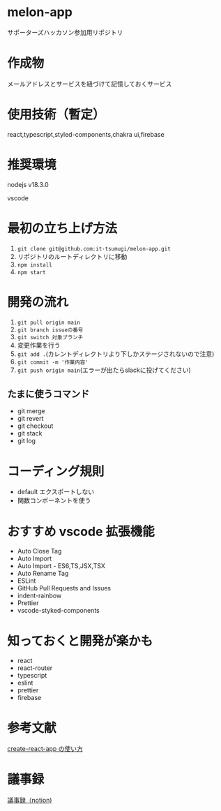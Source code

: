 # melon-app

サポーターズハッカソン参加用リポジトリ

# 作成物

メールアドレスとサービスを紐づけて記憶しておくサービス

# 使用技術（暫定）

react,typescript,styled-components,chakra ui,firebase

# 推奨環境

nodejs v18.3.0

vscode

# 最初の立ち上げ方法

1. `git clone git@github.com:it-tsumugi/melon-app.git`
2. リポジトリのルートディレクトリに移動 
3. `npm install`
4. `npm start` 

# 開発の流れ

1. `git pull origin main`
2. `git branch issueの番号`
3. `git switch 対象ブランチ`
4. 変更作業を行う
5. `git add .`(カレントディレクトリより下しかステージされないので注意)
6. `git commit -m '作業内容'`
7. `git push origin main`(エラーが出たらslackに投げてください)

## たまに使うコマンド
- git merge
- git revert
- git checkout
- git stack
- git log

# コーディング規則

- default エクスポートしない
- 関数コンポーネントを使う

# おすすめ vscode 拡張機能

- Auto Close Tag
- Auto Import
- Auto Import - ES6,TS,JSX,TSX
- Auto Rename Tag
- ESLint
- GitHub Pull Requests and Issues
- indent-rainbow
- Prettier
- vscode-styked-components

# 知っておくと開発が楽かも

- react
- react-router
- typescript
- eslint
- prettier
- firebase

# 参考文献

[create-react-app の使い方](https://qiita.com/sanogemaru/items/05c2e9381d6ba2d9fccf)

# 議事録
[議事録（notion)](https://verbena-puck-0c7.notion.site/eb6ab653ac9b43f8aecd48c534dd0402)
